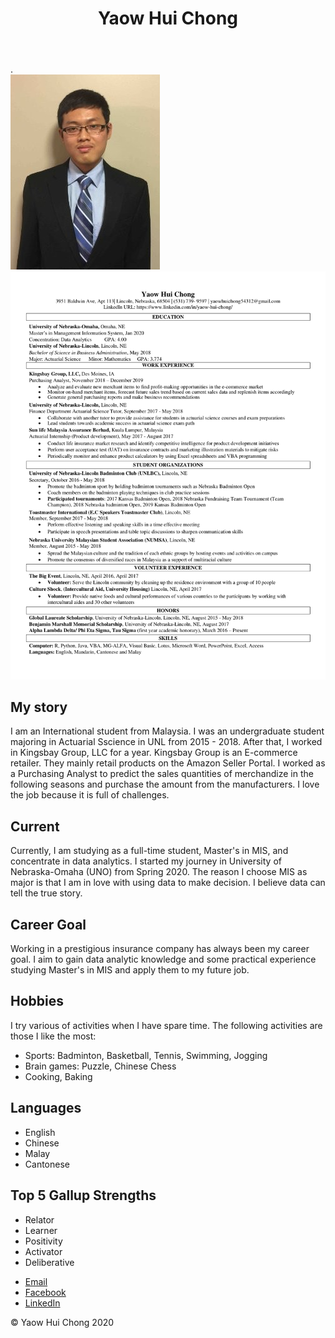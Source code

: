 <header>
<h1>Yaow Hui Chong</h1>
</header>
<main class = "body">
.<div class = "align">
<div class = "picture">
<img src="Activity 2/image.png" alt="Yaow Hui Chong" class="img">	
<img src="Activity 2/resume.pdf" alt="Yaow Hui Chong" class="img">
</div>	
<h2>My story</h2>
<p>I am an International student from Malaysia. I was an undergraduate student majoring in Actuarial Sscience in UNL from 2015 - 2018. After that, I worked in Kingsbay Group, LLC for a year. Kingsbay Group is an E-commerce
 retailer. They mainly retail products on the Amazon Seller Portal. I worked as a Purchasing Analyst to predict the sales quantities of merchandize in the following seasons and purchase the amount from the manufacturers. I love the job because it is full of 
challenges. </p>

<h2>Current</h2>
<p>Currently, I am studying as a full-time student, Master's in MIS, and concentrate in data analytics. I started my journey in University of Nebraska-Omaha (UNO) from Spring 2020. The reason I choose MIS as major is that I am in love with using 
data to make decision. I believe data can tell the true story. </p>   

<h2>Career Goal</h2>
<p>Working in a prestigious insurance company has always been my career goal. I aim to gain data analytic knowledge and some practical experience studying Master's in MIS and apply them to my future job.</p>

<h2>Hobbies</h2>
<p>I try various of activities when I have spare time. The following activities are those I like the most: </p>
	<ul class="Unorder">
		<li>Sports: Badminton, Basketball, Tennis, Swimming, Jogging</li>
		<li>Brain games: Puzzle, Chinese Chess</li>
		<li>Cooking, Baking</li> 
	</ul>

<h2>Languages</h2>
	<ul class ="Unorder">
		<li> English </li>
		<li> Chinese </li>
		<li> Malay </li>
		<li> Cantonese </li>
	</ul>
<h2>Top 5 Gallup Strengths</h2>
	<ul class ="Unorder">
		<li> Relator </li>
		<li> Learner </li>
		<li> Positivity </li>
		<li> Activator </li>
		<li> Deliberative </li>
	</ul>
</div>
</main>


<footer>
	<ul>
		<li><a href="mailto:ychong@unomaha.com">Email</a></li>
              	<li><a href="https://www.facebook.com/chong.terry.31">Facebook</a></li>
                <li><a href="https://www.linkedin.com/in/yaow-hui-chong/">LinkedIn</a></li>	
	</ul>
	<p>&copy; Yaow Hui Chong 2020 </p>
</footer>
</body>
